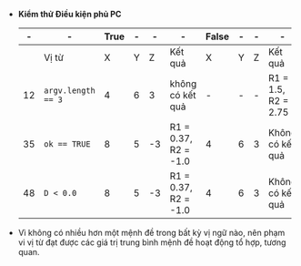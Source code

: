 - **Kiểm thử Điều kiện phủ PC**
 
  | - | - | True | - | - | - | False | - | - | - |
  | - | - | ---- | - | - | - | ----- | - | - | - |
  |  | Vị từ | X | Y | Z | Kết quả | X | Y | Z | Kết quả |
  | 12 | `argv.length == 3` | 4 | 6 | 3 | không có kết quả | - | - | - | R1 = 1.5, R2 = 2.75 |
  | 35 | `ok == TRUE`  | 8 | 5 | -3 | R1 = 0.37, R2 = -1.0 | 4 | 6 | 3 | Không có kết quả |
  | 48 | `D < 0.0`  | 8 | 5 | -3 | R1 = 0.37, R2 = -1.0 | 4 | 6 | 3 | Không có kết quả |
  
- Vì không có nhiều hơn một mệnh đề trong bất kỳ vị ngữ nào, nên phạm vi vị từ đạt được các giá trị trung bình mệnh đề hoạt động tổ hợp, tương quan.
